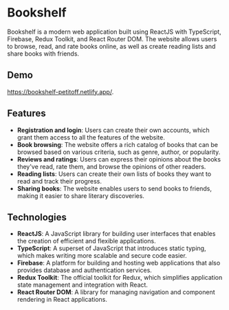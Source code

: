 # Bookshelf

Bookshelf is a modern web application built using ReactJS with TypeScript, Firebase, Redux Toolkit, and React Router DOM. The website allows users to browse, read, and rate books online, as well as create reading lists and share books with friends.

## Demo
https://bookshelf-petitoff.netlify.app/.

## Features

- **Registration and login**: Users can create their own accounts, which grant them access to all the features of the website.
- **Book browsing**: The website offers a rich catalog of books that can be browsed based on various criteria, such as genre, author, or popularity.
- **Reviews and ratings**: Users can express their opinions about the books they've read, rate them, and browse the opinions of other readers.
- **Reading lists**: Users can create their own lists of books they want to read and track their progress.
- **Sharing books**: The website enables users to send books to friends, making it easier to share literary discoveries.

## Technologies

- **ReactJS**: A JavaScript library for building user interfaces that enables the creation of efficient and flexible applications.
- **TypeScript**: A superset of JavaScript that introduces static typing, which makes writing more scalable and secure code easier.
- **Firebase**: A platform for building and hosting web applications that also provides database and authentication services.
- **Redux Toolkit**: The official toolkit for Redux, which simplifies application state management and integration with React.
- **React Router DOM**: A library for managing navigation and component rendering in React applications.
